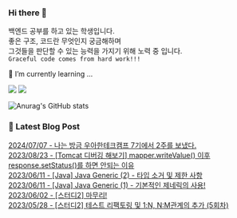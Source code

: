 
### Hi there 👋
백엔드 공부를 하고 있는 학생입니다.   
좋은 구조, 코드란 무엇인지 궁금해하며   
그것들을 판단할 수 있는 능력을 가지기 위해 노력 중 입니다.   
`Graceful code comes from hard work!!!`

🌱 I’m currently learning ...

<a href="https://www.java.com/ko/" target="_blank"><img src="https://img.shields.io/badge/Java-007396?style=flat-square&logo=Java&logoColor=white"/></a>
<a href="https://spring.io/" target="_blank"><img src="https://img.shields.io/badge/Spring-6DB33F?style=flat-square&logo=Spring&logoColor=white"/></a>


![Anurag's GitHub stats](https://github-readme-stats.vercel.app/api?username=HiiWee&&show_icons=true&theme=highcontrast)
<!--
**HiiWee/HiiWee** is a ✨ _special_ ✨ repository because its `README.md` (this file) appears on your GitHub profile.

Here are some ideas to get you started:

- 🔭 I’m currently working on ...

- 👯 I’m looking to collaborate on ...
- 🤔 I’m looking for help with ...
- 💬 Ask me about ...
- 📫 How to reach me: ...
- 😄 Pronouns: ...
- ⚡ Fun fact: ...
-->

### 📌 Latest Blog Post

[2024/07/07 - 나는 방금 우아한테크캠프 7기에서 2주를 보냈다.](https://hiiwee.tistory.com/48) <br/>
[2023/08/23 - [Tomcat 디버깅 해보기] mapper.writeValue() 이후 response.setStatus()를 하면 안되는 이유](https://hiiwee.tistory.com/46) <br/>
[2023/06/11 - [Java] Java Generic (2) - 타입 소거 및 제한 사항](https://hiiwee.tistory.com/45) <br/>
[2023/06/11 - [Java] Java Generic (1) - 기본적인 제네릭의 사용!](https://hiiwee.tistory.com/44) <br/>
[2023/06/02 - [스터디2] 마무리!](https://hiiwee.tistory.com/43) <br/>
[2023/05/28 - [스터디2] 테스트 리팩토링 및 1:N, N:M관계의 추가 (5회차)](https://hiiwee.tistory.com/42) <br/>
